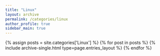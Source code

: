 ```yaml
---
title: "Linux"
layout: archive
permalink: /categories/linux
author_profile: true
sidebar_main: true
---
```


{% assign posts = site.categories['Linux'] %}
{% for post in posts %} {% include archive-single.html type=page.entries_layout %} 
{% endfor %}